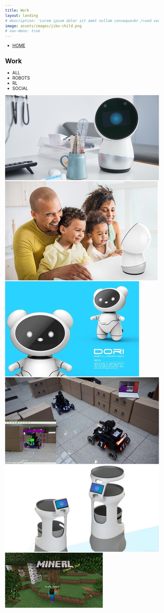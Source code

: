 ```yaml
---
title: Work
layout: landing
# description: 'Lorem ipsum dolor sit amet nullam consequa<br />sed veroeros. tempus adipiscing nulla.'
image: assets/images/jibo-child.png
# nav-menu: true
---
```


<!-- Main -->
<div id="main">
<head>
    <meta charset="UTF-8">
    <meta http-equiv="X-UA-Compatible" content="IE=edge">
    <meta name="viewport" content="width=device-width, initial-scale=1.0">
    <link rel="stylesheet" href="/assets/css/gallery.css">
    <title>Work</title>
</head>
<body>
	<nav>
		<div class="row">
			<div class="col-md-9">
				<ul>
					<li><a href="../">HOME</a></li>
				</ul>
			</div>
		</div>
	</nav>
    <section class="portfolio" id="Portfolio">
        <div class="container">
            <div class="row">
                <div class="section-title text-center">
                    <h1>Work</h1>
                </div>
            </div>
            <div class="row">
                <div class="filter-buttons">
                    <ul id="filter-btns">
                        <li class="active" data-target="all">ALL</li>
                        <li data-target="Branding">ROBOTS</li>
                        <li data-target="Photoshop">RL</li>
                        <li data-target="Fashion">SOCIAL</li>
                    </ul>
                </div>
            </div>
            <div class="row">
                <div class="portfolio-gallery">
                    <div class="item" data-id="Branding">
                        <div class="inner">
                            <img src="/assets/images/jibo-medication.png" alt="medication">
                        </div>
                    </div>
                    <div class="item" data-id="Photoshop">
                        <div class="inner">
                            <img src="/assets/images/jibo-work2.jpeg" alt="parent-child">
                        </div>
                    </div>
                    <div class="item" data-id="Fashion">
                        <div class="inner">
                            <img src="/assets/images/dori.png" alt="tdrc">
                        </div>
                    </div>
                    <div class="item" data-id="Fashion">
                        <div class="inner">
                            <img src="/assets/images/icra.jpeg" alt="icra">
                        </div>
                    </div>
                    <div class="item" data-id="Branding">
                        <div class="inner">
                            <img src="/assets/images/bear.jpeg" alt="portfolio">
                        </div>
                    </div>
                    <div class="item" data-id="Photoshop">
                        <div class="inner">
                            <img src="/assets/images/minerl.jpeg" alt="portfolio">  
                        </div>
                    </div>
                </div>
            </div>
        </div>
    </section>
    <script src="/assets/js/gallery.js"></script>
	</body>
</div>

